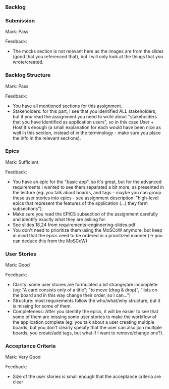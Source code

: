 ### Backlog

### Submission

Mark: Pass

Feedback: 
* The mocks section is not relevant here as the images are from the slides (good that you referenced that), but I will only look at the things that
you wrote/created.


### Backlog Structure

Mark: Pass

Feedback:
* You have all mentioned sections for this assignment.
* Stakeholders: for this part, I see that you identified ALL stakeholders, but if you read the assignment you need to write about "stakeholders that you have identified as application users",
so in this case User + Host it's enough (a small explanation for each would have been nice as well in this section, instead of in the terminology - make sure you place the info in the relevant sections).

### Epics

Mark: Sufficient

Feedback: 
* You have an epic for the "basic app", so it's great, but for the advanced requirements I wanted to see them separated a bit more,
as presented in the lecture (eg: you talk about boards, and tags - maybe you can group these user stories into epics - see assignment description:
"high-level epics that represent the features of the application (...) they form subsections").
* Make sure you read the EPICS subsection of the assignment carefully and identify exactly what they are asking for.
* See slides 18,24 from requirements-engineering-slides.pdf
* You don't need to prioritize them using the MoSCoW anymore, but keep in mind that the epics need to be ordered in
a prioritized manner (-> you can deduce this from the MoSCoW)

### User Stories

Mark: Good

Feedback:
* Clarity: some user stories are formulated a bit strange/are incomplete (eg: "A card consists only of a title"; "to move (drag & drop)", "lists on the board and in this way change their order, so I can...")
* Structure: most requirements follow the who/what/why structure, but it is missing for some of them.
* Completeness: After you identify the epics, it will be easier to see that some of them are missing some user stories to make the workflow of the application complete (eg: you talk about a user creating 
multiple boards, but you don't clearly specify that the user can also join multiple boards; you create/add tags, but what if I want to remove/change one?).

### Acceptance Criteria

Mark: Very Good

Feedback: 
* Size of the user stories is small enough that the acceptance criteria are clear



